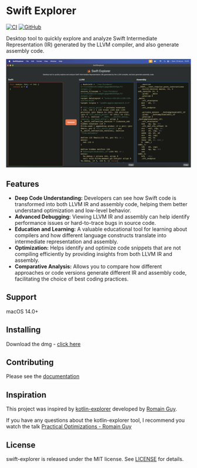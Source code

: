 # Swift Explorer

[![CI](https://github.com/heroesofcode/swift-explorer/actions/workflows/CI.yml/badge.svg)](https://github.com/heroesofcode/swift-explorer/actions/workflows/CI.yml)
[![GitHub](https://img.shields.io/github/license/heroesofcode/swift-explorer)](https://github.com/heroesofcode/swift-explorer/blob/main/LICENSE)

Desktop tool to quickly explore and analyze Swift Intermediate Representation (IR) generated by the LLVM compiler, and also generate assembly code.

<img src="https://github.com/heroesofcode/swift-explorer/blob/main/Assets/screen.png?raw=true">

## Features

- <b>Deep Code Understanding:</b> Developers can see how Swift code is transformed into both LLVM IR and assembly code, helping them better understand optimization and low-level behavior.
- <b>Advanced Debugging:</b> Viewing LLVM IR and assembly can help identify performance issues or hard-to-trace bugs in source code.
- <b>Education and Learning:</b> A valuable educational tool for learning about compilers and how different language constructs translate into intermediate representation and assembly.
- <b>Optimization:</b> Helps identify and optimize code snippets that are not compiling efficiently by providing insights from both LLVM IR and assembly.
- <b>Comparative Analysis:</b> Allows you to compare how different approaches or code versions generate different IR and assembly code, facilitating the choice of best coding practices.

## Support
macOS 14.0+

## Installing

Download the dmg - [click here](https://github.com/heroesofcode/swift-explorer/releases/download/1.2.0/SwiftExplorer.dmg)

## Contributing

Please see the [documentation](https://github.com/heroesofcode/swift-explorer/blob/main/CONTRIBUTING.md)

## Inspiration

This project was inspired by [kotlin-explorer](https://github.com/romainguy/kotlin-explorer) developed by [Romain Guy](https://github.com/romainguy).

If you have any questions about the kotlin-explorer tool, I recommend you watch the talk [Practical Optimizations - Romain Guy](https://www.youtube.com/watch?v=5cxw_fdpnoA&list=PLn7H9CUCuXAtxPltq2mEHc_Wbgckrd4B-)

## License

swift-explorer is released under the MIT license. See [LICENSE](https://github.com/heroesofcode/swift-explorer/blob/main/LICENSE) for details.
